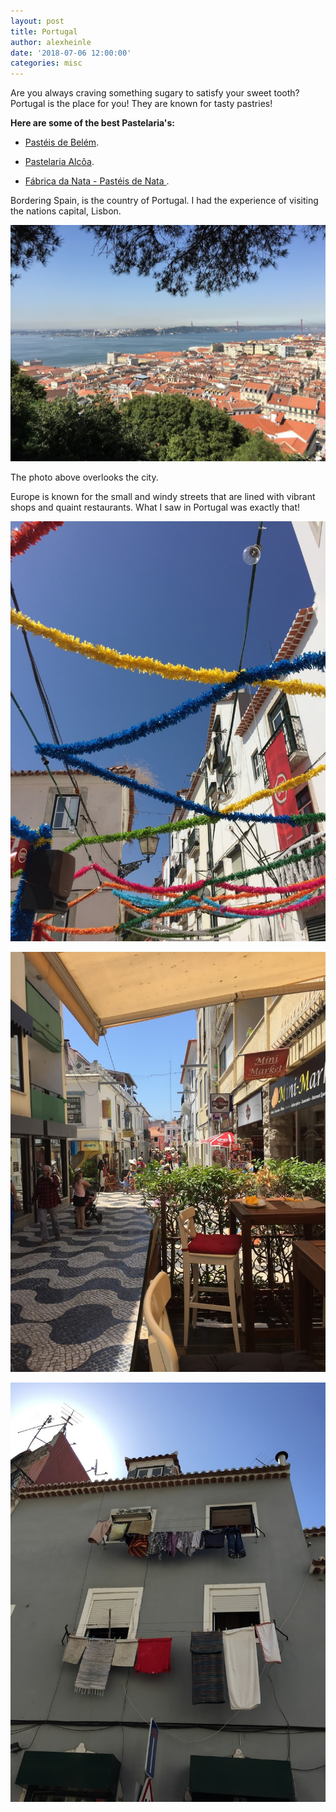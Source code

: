 ```yaml
---
layout: post
title: Portugal
author: alexheinle
date: '2018-07-06 12:00:00'
categories: misc
---
```

Are you always craving something sugary to satisfy your sweet tooth? Portugal is
the place for you! They are known for tasty pastries!

**Here are some of the best Pastelaria's:**

- <a href="https://pasteisdebelem.pt/">Pastéis de Belém</a>.

- <a href="http://pastelaria-alcoa.com/">Pastelaria Alcôa</a>.

- <a href="https://www.fabricadanata.com/fabricadanata-1">Fábrica da Nata - Pastéis de Nata
</a>.


Bordering Spain, is the country of Portugal.  I had the experience of visiting
the nations capital, Lisbon.

![Portugal Photo](/images/portugal2.jpg)

The photo above overlooks the city.

Europe is known for the small and windy streets that are lined with vibrant
shops and quaint restaurants. What I saw in Portugal was exactly that!

![Portugal Photo](/images/portugal1.jpg)

![Portugal Photo](/images/portugal4.jpg)

![Portugal Photo](/images/portugal3.jpg)
